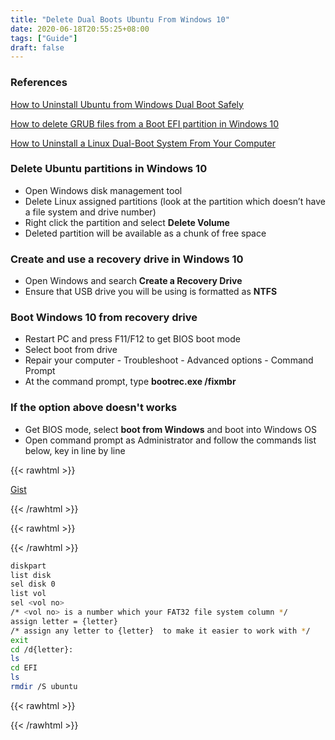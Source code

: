 ```yaml
---
title: "Delete Dual Boots Ubuntu From Windows 10"
date: 2020-06-18T20:55:25+08:00
tags: ["Guide"]
draft: false
---
```


### References
[How to Uninstall Ubuntu from Windows Dual Boot Safely](https://itsfoss.com/uninstall-ubuntu-linux-windows-dual-boot/)

[How to delete GRUB files from a Boot EFI partition in Windows 10](https://linuxbsdos.com/2015/09/05/how-to-delete-grub-files-from-a-boot-efi-partition-in-windows-10/)

[How to Uninstall a Linux Dual-Boot System From Your Computer](https://www.howtogeek.com/141818/how-to-uninstall-a-linux-dual-boot-system-from-your-computer/)

### Delete Ubuntu partitions in Windows 10

- Open Windows disk management tool
- Delete Linux assigned partitions (look at the partition which doesn’t have a file system and drive number) 
- Right click the partition and select **Delete Volume**
- Deleted partition will be available as a chunk of free space

### Create and use a recovery drive in Windows 10
- Open Windows and search **Create a Recovery Drive**
- Ensure that USB drive you will be using is formatted as **NTFS**

### Boot Windows 10 from recovery drive
- Restart PC and press F11/F12 to get BIOS boot mode
- Select boot from drive
- Repair your computer - Troubleshoot - Advanced options - Command Prompt
- At the command prompt, type **bootrec.exe /fixmbr**

### If the option above doesn't works
- Get BIOS mode, select **boot from Windows** and boot into Windows OS
- Open command prompt as Administrator and follow the commands list below, key in line by line

{{< rawhtml >}}
  <p class="show-in-mobile">
    <a href="https://gist.github.com/luisychun/fa742f109e591c41babce6a7bd064ba6" target=_blank>Gist</a>
  </p>
{{< /rawhtml >}}


{{< rawhtml >}} <div class="hide-in-mobile"> {{< /rawhtml >}}
```bash
diskpart
list disk
sel disk 0
list vol
sel <vol no>
/* <vol no> is a number which your FAT32 file system column */
assign letter = {letter}
/* assign any letter to {letter}  to make it easier to work with */
exit
cd /d{letter}:
ls
cd EFI
ls
rmdir /S ubuntu
```
{{< rawhtml >}} </div> {{< /rawhtml >}}